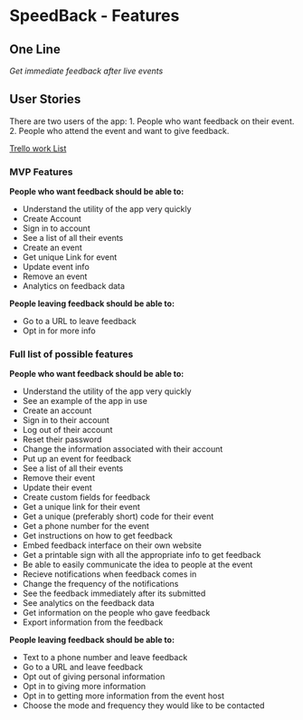 # SpeedBack - Features
## One Line
_Get immediate feedback after live events_
## User Stories
There are two users of the app: 1. People who want feedback on their event. 2. People who attend the event and want to give feedback.

[Trello work List](https://trello.com/b/wtEEuNM0/speedback)

### MVP Features
**People who want feedback should be able to:**
- Understand the utility of the app very quickly
- Create Account
- Sign in to account
- See a list of all their events
- Create an event
- Get unique Link for event
- Update event info
- Remove an event
- Analytics on feedback data

**People leaving feedback should be able to:**
- Go to a URL to leave feedback
- Opt in for more info

### Full list of possible features

**People who want feedback should be able to:**
- Understand the utility of the app very quickly
- See an example of the app in use
- Create an account
- Sign in to their account
- Log out of their account
- Reset their password
- Change the information associated with their account
- Put up an event for feedback
- See a list of all their events
- Remove their event
- Update their event
- Create custom fields for feedback
- Get a unique link for their event
- Get a unique (preferably short) code for their event
- Get a phone number for the event
- Get instructions on how to get feedback
- Embed feedback interface on their own website
- Get a printable sign with all the appropriate info to get feedback
- Be able to easily communicate the idea to people at the event
- Recieve notifications when feedback comes in
- Change the frequency of the notifications
- See the feedback immediately after its submitted
- See analytics on the feedback data
- Get information on the people who gave feedback
- Export information from the feedback

**People leaving feedback should be able to:**
- Text to a phone number and leave feedback
- Go to a URL and leave feedback
- Opt out of giving personal information
- Opt in to giving more information
- Opt in to getting more information from the event host
- Choose the mode and frequency they would like to be contacted
